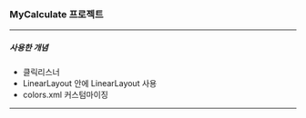 ### MyCalculate 프로젝트
---
##### 사용한 개념
- 클릭리스너
- LinearLayout 안에 LinearLayout 사용
- colors.xml 커스텀마이징
---
